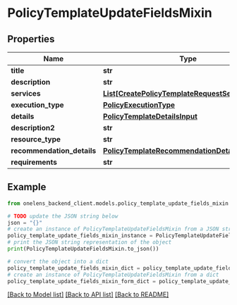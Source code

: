 # PolicyTemplateUpdateFieldsMixin


## Properties

Name | Type | Description | Notes
------------ | ------------- | ------------- | -------------
**title** | **str** |  | [optional] 
**description** | **str** |  | [optional] 
**services** | [**List[CreatePolicyTemplateRequestServicesInner]**](CreatePolicyTemplateRequestServicesInner.md) |  | [optional] 
**execution_type** | [**PolicyExecutionType**](PolicyExecutionType.md) |  | [optional] 
**details** | [**PolicyTemplateDetailsInput**](PolicyTemplateDetailsInput.md) |  | [optional] 
**description2** | **str** |  | [optional] 
**resource_type** | **str** |  | [optional] 
**recommendation_details** | [**PolicyTemplateRecommendationDetailsInput**](PolicyTemplateRecommendationDetailsInput.md) |  | [optional] 
**requirements** | **str** |  | [optional] 

## Example

```python
from onelens_backend_client.models.policy_template_update_fields_mixin import PolicyTemplateUpdateFieldsMixin

# TODO update the JSON string below
json = "{}"
# create an instance of PolicyTemplateUpdateFieldsMixin from a JSON string
policy_template_update_fields_mixin_instance = PolicyTemplateUpdateFieldsMixin.from_json(json)
# print the JSON string representation of the object
print(PolicyTemplateUpdateFieldsMixin.to_json())

# convert the object into a dict
policy_template_update_fields_mixin_dict = policy_template_update_fields_mixin_instance.to_dict()
# create an instance of PolicyTemplateUpdateFieldsMixin from a dict
policy_template_update_fields_mixin_form_dict = policy_template_update_fields_mixin.from_dict(policy_template_update_fields_mixin_dict)
```
[[Back to Model list]](../README.md#documentation-for-models) [[Back to API list]](../README.md#documentation-for-api-endpoints) [[Back to README]](../README.md)


